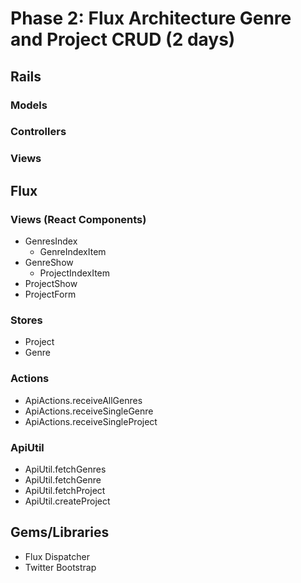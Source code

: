 # Phase 2: Flux Architecture Genre and Project CRUD (2 days)

## Rails
### Models

### Controllers

### Views

## Flux
### Views (React Components)
* GenresIndex
  - GenreIndexItem
* GenreShow
  - ProjectIndexItem
* ProjectShow
* ProjectForm

### Stores
* Project
* Genre

### Actions
* ApiActions.receiveAllGenres
* ApiActions.receiveSingleGenre
* ApiActions.receiveSingleProject

### ApiUtil
* ApiUtil.fetchGenres
* ApiUtil.fetchGenre
* ApiUtil.fetchProject
* ApiUtil.createProject

## Gems/Libraries
* Flux Dispatcher
* Twitter Bootstrap
